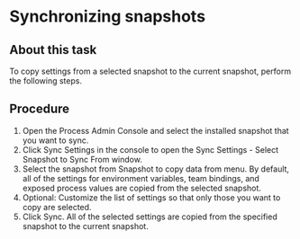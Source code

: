# Synchronizing snapshots

## About this task

To copy settings from a selected snapshot to the current snapshot, perform the following steps.

## Procedure

1. Open the Process Admin Console and select the installed snapshot that you want to sync.
2. Click Sync Settings in the console to open the Sync
Settings - Select Snapshot to Sync From window.
3. Select the snapshot from Snapshot to copy data
from menu. By default, all of the settings
for environment variables, team bindings, and exposed process values
are copied from the selected snapshot.
4. Optional: Customize the list of settings so
that only those you want to copy are selected.
5. Click Sync. All
of the selected settings are copied from the specified snapshot to
the current snapshot.